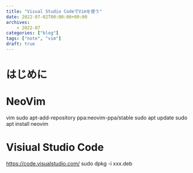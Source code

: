 ```yaml
---
title: "Visual Studio CodeでVimを使う"
date: 2022-07-02T00:00:00+09:00
archives:
    - 2022-07
categories: ["blog"]
tags: ["note", "vim"]
draft: true
---
```

# はじめに
# NeoVim
vim
sudo apt-add-repository ppa:neovim-ppa/stable
sudo apt update
sudo apt install neovim

# Visiual Studio Code
https://code.visualstudio.com/
sudo dpkg -i xxx.deb

